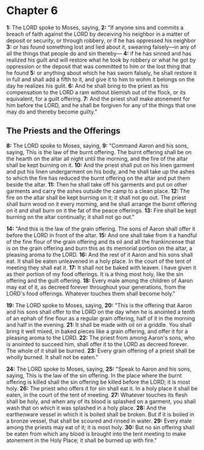 # Chapter 6

**1:** The LORD spoke to Moses, saying,
**2:** "If anyone sins and commits a breach of faith against the LORD by deceiving his neighbor in a matter of deposit or security, or through robbery, or if he has oppressed his neighbor
**3:** or has found something lost and lied about it, swearing falsely—in any of all the things that people do and sin thereby—
**4:** if he has sinned and has realized his guilt and will restore what he took by robbery or what he got by oppression or the deposit that was committed to him or the lost thing that he found
**5:** or anything about which he has sworn falsely, he shall restore it in full and shall add a fifth to it, and give it to him to wohm it belongs on the day he realizes his gulit.
**6:** And he shall bring to the priest as his compensation to the LORD a ram without blemish out of the flock, or its equivalent, for a guilt offering.
**7:** And the priest shall make atonement for him before the LORD, and he shall be forgiven for any of the things that one may do and thereby become guilty."

## The Priests and the Offerings

**8:** The LORD spoke to Moses, saying,
**9:** "Command Aaron and his sons, saying, This is the law of the burnt offering. The burnt offering shall be on the hearth on the altar all night until the morning, and the fire of the altar shall be kept burning on it.
**10:** And the priest shall put on his linen garment and put his linen undergarment on his body, and he shall take up the ashes to which the fire has reduced the burnt offering on the altar and put them beside the altar.
**11:** Then he shall take off his garments and put on other garments and carry the ashes outside the camp to a clean place.
**12:** The fire on the altar shall be kept burning on it; it shall not go out. The priest shall burn wood on it every morning, and he shall arrange the burnt offering on it and shall burn on it the fat of the peace offerings.
**13:** Fire shall be kept burning on the altar continually; it shall not go out."

**14:** "And this is the law of the grain offering. The sons of Aaron shall offer it before the LORD in front of the altar.
**15:** And one shall take from it a handful of the fine flour of the grain offering and its oil and all the frankincense that is on the grain offering and burn this as its memorial portion on the altar, a pleasing aroma to the LORD.
**16:** And the rest of it Aaron and his sons shall eat. It shall be eaten unleavened in a holy place. In the court of the tent of meeting they shall eat it.
**17:** It shall not be baked with leaven. I have given it as their portion of my food offerings. It is a thing most holy, like the sin offering and the guilt offering.
**18:** Every male among the children of Aaron may eat of it, as decreed forever throughout your generations, from the LORD's food offerings. Whatever touches them shall become holy."

**19:** The LORD spoke to Moses, saying,
**20:** "This is the offering that Aaron and his sons shall offer to the LORD on the day when he is anointed a tenth of an ephah of fine flour as a regular grain offering, half of it in the morning and half in the evening.
**21:** It shall be made with oil on a griddle. You shall bring it well mixed, in baked pieces like a grain offering, and offer it for a pleasing aroma to the LORD.
**22:** The priest from among Aaron's sons, who is anointed to succeed him, shall offer it to the LORD as decreed forever. The whole of it shall be burned.
**23:** Every grain offering of a priest shall be wholly burned. It shall not be eaten."

**24:** The LORD spoke to Moses, saying,
**25:** "Speak to Aaron and his sons, saying, This is the law of the sin offering. In the place where the burnt offering is killed shall the sin offering be killed before the LORD; it is most holy.
**26:** The priest who offers it for sin shall eat it. In a holy place it shall be eaten, in the court of the tent of meeting.
**27:** Whatever touches its flesh shall be holy, and when any of its blood is splashed on a garment, you shall wash that on which it was splashed in a holy place.
**28:** And the earthenware vessel in which it is boiled shall be broken. But if it is boiled in a bronze vessel, that shall be scoured and rinsed in water.
**29:** Every male among the priests may eat of it; it is most holy.
**30:** But no sin offering shall be eaten from which any blood is brought into the tent meeting to make atonement in the Holy Place; it shall be burned up with fire."

